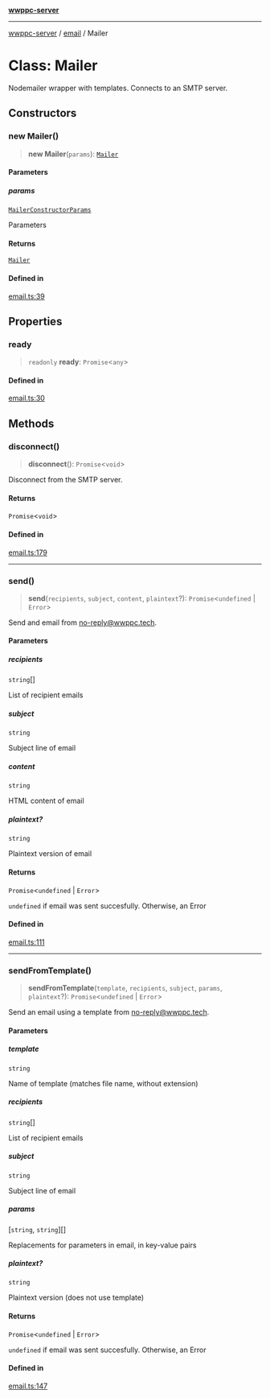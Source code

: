 [**wwppc-server**](../../README.md)

***

[wwppc-server](../../modules.md) / [email](../README.md) / Mailer

# Class: Mailer

Nodemailer wrapper with templates. Connects to an SMTP server.

## Constructors

### new Mailer()

> **new Mailer**(`params`): [`Mailer`](Mailer.md)

#### Parameters

##### params

[`MailerConstructorParams`](../interfaces/MailerConstructorParams.md)

Parameters

#### Returns

[`Mailer`](Mailer.md)

#### Defined in

[email.ts:39](https://github.com/WWPPC/WWPPC-server/blob/ee3abdd1c71a13a423c7eb75f79ad6723d0eebfc/src/email.ts#L39)

## Properties

### ready

> `readonly` **ready**: `Promise`\<`any`\>

#### Defined in

[email.ts:30](https://github.com/WWPPC/WWPPC-server/blob/ee3abdd1c71a13a423c7eb75f79ad6723d0eebfc/src/email.ts#L30)

## Methods

### disconnect()

> **disconnect**(): `Promise`\<`void`\>

Disconnect from the SMTP server.

#### Returns

`Promise`\<`void`\>

#### Defined in

[email.ts:179](https://github.com/WWPPC/WWPPC-server/blob/ee3abdd1c71a13a423c7eb75f79ad6723d0eebfc/src/email.ts#L179)

***

### send()

> **send**(`recipients`, `subject`, `content`, `plaintext`?): `Promise`\<`undefined` \| `Error`\>

Send and email from no-reply@wwppc.tech.

#### Parameters

##### recipients

`string`[]

List of recipient emails

##### subject

`string`

Subject line of email

##### content

`string`

HTML content of email

##### plaintext?

`string`

Plaintext version of email

#### Returns

`Promise`\<`undefined` \| `Error`\>

`undefined` if email was sent succesfully. Otherwise, an Error

#### Defined in

[email.ts:111](https://github.com/WWPPC/WWPPC-server/blob/ee3abdd1c71a13a423c7eb75f79ad6723d0eebfc/src/email.ts#L111)

***

### sendFromTemplate()

> **sendFromTemplate**(`template`, `recipients`, `subject`, `params`, `plaintext`?): `Promise`\<`undefined` \| `Error`\>

Send an email using a template from no-reply@wwppc.tech.

#### Parameters

##### template

`string`

Name of template (matches file name, without extension)

##### recipients

`string`[]

List of recipient emails

##### subject

`string`

Subject line of email

##### params

[`string`, `string`][]

Replacements for parameters in email, in key-value pairs

##### plaintext?

`string`

Plaintext version (does not use template)

#### Returns

`Promise`\<`undefined` \| `Error`\>

`undefined` if email was sent succesfully. Otherwise, an Error

#### Defined in

[email.ts:147](https://github.com/WWPPC/WWPPC-server/blob/ee3abdd1c71a13a423c7eb75f79ad6723d0eebfc/src/email.ts#L147)
